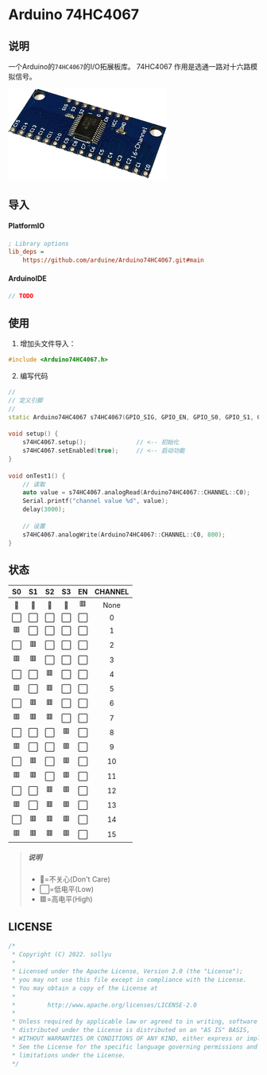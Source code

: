 # Arduino 74HC4067

## 说明

一个Arduino的`74HC4067`的I/O拓展板库。 74HC4067 作用是选通一路对十六路模拟信号。

![74HC4067](images/image-01.png)

## 导入

#### PlatformIO

```ini
; Library options
lib_deps =
    https://github.com/arduine/Arduino74HC4067.git#main
```

#### ArduinoIDE

```c++
// TODO
```

## 使用

1. 增加头文件导入：

```c++
#include <Arduino74HC4067.h>
```

2. 编写代码

```c++
//
// 定义引脚
//
static Arduino74HC4067 s74HC4067(GPIO_SIG, GPIO_EN, GPIO_S0, GPIO_S1, GPIO_S2, GPIO_S3);

void setup() {
    s74HC4067.setup();              // <-- 初始化
    s74HC4067.setEnabled(true);     // <-- 启动功能
}

void onTest1() {
    // 读取
    auto value = s74HC4067.analogRead(Arduino74HC4067::CHANNEL::C0);
    Serial.printf("channel value %d", value);
    delay(3000);
    
    // 设置
    s74HC4067.analogWrite(Arduino74HC4067::CHANNEL::C0, 800);
}
```

## 状态
| S0  | S1  | S2  | S3  | EN  | CHANNEL |
|:---:|:---:|:---:|:---:|:---:|:-------:|
| 🚫  | 🚫  | 🚫  | 🚫  | 🟥  |  None   |
| ⬜️  | ⬜️  | ⬜️  | ⬜️  | ⬜️  |    0    |
| 🟥  | ⬜️  | ⬜️  | ⬜️  | ⬜️  |    1    |
| ⬜️  | 🟥  | ⬜️  | ⬜️  | ⬜️  |    2    |
| 🟥  | 🟥  | ⬜️  | ⬜️  | ⬜️  |    3    |
| ⬜️  | ⬜️  | 🟥  | ⬜️  | ⬜️  |    4    |
| 🟥  | ⬜️  | 🟥  | ⬜️  | ⬜️  |    5    |
| ⬜️  | 🟥  | 🟥  | ⬜️  | ⬜️  |    6    |
| 🟥  | 🟥  | 🟥  | ⬜️  | ⬜️  |    7    |
| ⬜️  | ⬜️  | ⬜️  | 🟥  | ⬜️  |    8    |
| 🟥  | ⬜️  | ⬜️  | 🟥  | ⬜️  |    9    |
| ⬜️  | 🟥  | ⬜️  | 🟥  | ⬜️  |   10    |
| 🟥  | 🟥  | ⬜️  | 🟥  | ⬜️  |   11    |
| ⬜️  | ⬜️  | 🟥  | 🟥  | ⬜️  |   12    |
| 🟥  | ⬜️  | 🟥  | 🟥  | ⬜️  |   13    |
| ⬜️  | 🟥  | 🟥  | 🟥  | ⬜️  |   14    |
| 🟥  | 🟥  | 🟥  | 🟥  | ⬜️  |   15    |

> ##### 说明
> * 🚫=不关心(Don't Care)
> * ⬜️=低电平(Low)
> * 🟥=高电平(High)


## LICENSE

```c++
/*
 * Copyright (C) 2022. sollyu
 *
 * Licensed under the Apache License, Version 2.0 (the "License");
 * you may not use this file except in compliance with the License.
 * You may obtain a copy of the License at
 *
 *         http://www.apache.org/licenses/LICENSE-2.0
 *
 * Unless required by applicable law or agreed to in writing, software
 * distributed under the License is distributed on an "AS IS" BASIS,
 * WITHOUT WARRANTIES OR CONDITIONS OF ANY KIND, either express or implied.
 * See the License for the specific language governing permissions and
 * limitations under the License.
 */
```